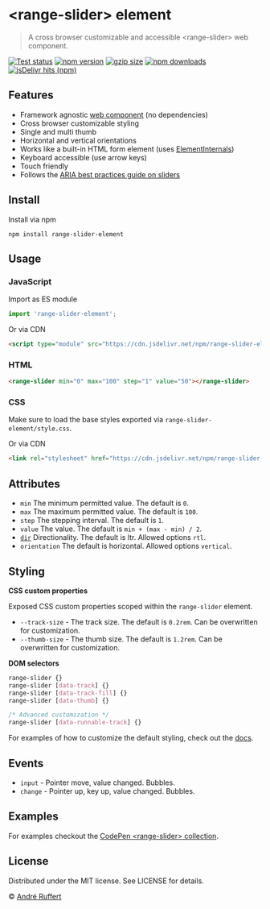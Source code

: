 # &lt;range-slider&gt; element

> A cross browser customizable and accessible &lt;range-slider&gt; web component.

[![Test status](https://img.shields.io/github/actions/workflow/status/andreruffert/range-slider-element/test.yml?label=Test&logo=github&color=4a46e0&labelColor=212121)](https://github.com/andreruffert/range-slider-element/actions/workflows/test.yml)
[![npm version](https://img.shields.io/npm/v/range-slider-element?color=4a46e0&labelColor=212121)](https://www.npmjs.com/package/range-slider-element)
[![gzip size](https://img.shields.io/badge/gzip-2.5kB-4a46e0?labelColor=212121)](https://pkg-size.dev/range-slider-element)
[![npm downloads](https://img.shields.io/npm/dm/range-slider-element?logo=npm&color=4a46e0&labelColor=212121)](https://www.npmjs.com/package/range-slider-element)
[![jsDelivr hits (npm)](https://img.shields.io/jsdelivr/npm/hm/range-slider-element?color=4a46e0&labelColor=212121)](https://www.jsdelivr.com/package/npm/range-slider-element)


## Features

* Framework agnostic [web component](https://developer.mozilla.org/en-US/docs/Web/API/Web_components) (no dependencies)
* Cross browser customizable styling
* Single and multi thumb
* Horizontal and vertical orientations
* Works like a built-in HTML form element (uses [ElementInternals](https://developer.mozilla.org/en-US/docs/Web/API/ElementInternals))
* Keyboard accessible (use arrow keys)
* Touch friendly
* Follows the [ARIA best practices guide on sliders](https://www.w3.org/WAI/ARIA/apg/patterns/slider)

## Install

Install via npm

```shell
npm install range-slider-element
```

## Usage

### JavaScript

Import as ES module

```js
import 'range-slider-element';
```

Or via CDN

```html
<script type="module" src="https://cdn.jsdelivr.net/npm/range-slider-element@2/+esm"></script>
```

### HTML

```html
<range-slider min="0" max="100" step="1" value="50"></range-slider>
```

### CSS

Make sure to load the base styles exported via `range-slider-element/style.css`.

Or via CDN

```html
<link rel="stylesheet" href="https://cdn.jsdelivr.net/npm/range-slider-element@2/dist/range-slider-element.css">
```

## Attributes

* `min` The minimum permitted value. The default is `0`.
* `max` The maximum permitted value. The default is `100`.
* `step` The stepping interval. The default is `1`.
* `value` The value. The default is `min + (max - min) / 2`.
* [`dir`][dir] Directionality. The default is ltr. Allowed options `rtl`.
* `orientation` The default is horizontal. Allowed options `vertical`.

[dir]: https://developer.mozilla.org/en-US/docs/Web/HTML/Global_attributes/dir

## Styling

**CSS custom properties**

Exposed CSS custom properties scoped within the `range-slider` element.

* `--track-size` - The track size. The default is `0.2rem`. Can be overwritten for customization.
* `--thumb-size` - The thumb size. The default is `1.2rem`. Can be overwritten for customization.

**DOM selectors**

```css
range-slider {}
range-slider [data-track] {}
range-slider [data-track-fill] {}
range-slider [data-thumb] {}

/* Advanced customization */
range-slider [data-runnable-track] {}
```

For examples of how to customize the default styling, check out the [docs][docs].

[docs]: https://andreruffert.github.io/range-slider-element

## Events

* `input` - Pointer move, value changed. Bubbles.
* `change` - Pointer up, key up, value changed. Bubbles.

## Examples

For examples checkout the [CodePen &lt;range-slider&gt; collection](https://codepen.io/collection/XPJJbq).

## License

Distributed under the MIT license. See LICENSE for details. 

© [André Ruffert](https://andreruffert.com)
